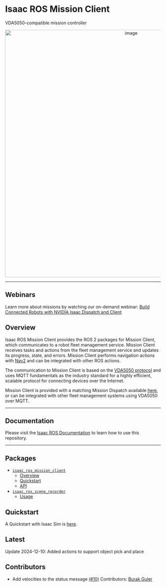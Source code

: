 # Isaac ROS Mission Client

VDA5050-compatible mission controller

<div align="center"><a class="reference internal image-reference" href="https://media.githubusercontent.com/media/NVIDIA-ISAAC-ROS/.github/main/resources/isaac_ros_docs/repositories_and_packages/isaac_ros_mission_client/MD.png/"><img alt="image" src="https://media.githubusercontent.com/media/NVIDIA-ISAAC-ROS/.github/main/resources/isaac_ros_docs/repositories_and_packages/isaac_ros_mission_client/MD.png/" width="800px"/></a></div>

---

## Webinars

Learn more about missions by watching our on-demand webinar: [Build Connected Robots with NVIDIA Isaac Dispatch and Client](https://gateway.on24.com/wcc/experience/elitenvidiabrill/1407606/3998202/isaac-ros-webinar-series)

## Overview

Isaac ROS Mission Client provides the ROS 2 packages for Mission Client, which
communicates to a robot fleet management service. Mission Client
receives tasks and actions from the fleet management service and updates
its progress, state, and errors. Mission Client performs navigation
actions with [Nav2](https://github.com/ros-planning/navigation2) and
can be integrated with other ROS actions.

The communication to Mission Client is based on the [VDA5050
protocol](https://github.com/VDA5050/VDA5050/blob/main/VDA5050_EN.md)
and uses MQTT fundamentals as the industry standard for a highly
efficient, scalable protocol for connecting devices over the Internet.

Mission Client is provided with a matching Mission Dispatch available
[here](https://github.com/NVIDIA-ISAAC/isaac_mission_dispatch), or
can be integrated with other fleet management systems using VDA5050 over
MQTT.

---

## Documentation

Please visit the [Isaac ROS Documentation](https://nvidia-isaac-ros.github.io/repositories_and_packages/isaac_ros_mission_client/index.html) to learn how to use this repository.

---

## Packages

* [`isaac_ros_mission_client`](https://nvidia-isaac-ros.github.io/repositories_and_packages/isaac_ros_mission_client/isaac_ros_mission_client/index.html)
  * [Overview](https://nvidia-isaac-ros.github.io/repositories_and_packages/isaac_ros_mission_client/isaac_ros_mission_client/index.html#overview)
  * [Quickstart](https://nvidia-isaac-ros.github.io/repositories_and_packages/isaac_ros_mission_client/isaac_ros_mission_client/index.html#quickstart)
  * [API](https://nvidia-isaac-ros.github.io/repositories_and_packages/isaac_ros_mission_client/isaac_ros_mission_client/index.html#api)
* [`isaac_ros_scene_recorder`](https://nvidia-isaac-ros.github.io/repositories_and_packages/isaac_ros_mission_client/isaac_ros_scene_recorder/index.html)
  * [Usage](https://nvidia-isaac-ros.github.io/repositories_and_packages/isaac_ros_mission_client/isaac_ros_scene_recorder/index.html#usage)

## Quickstart

A Quickstart with Isaac Sim is [here](https://nvidia-isaac-ros.github.io/concepts/missions/isaac_ros_mission_client.html).

## Latest

Update 2024-12-10: Added actions to support object pick and place

## Contributors

- Add velocities to the status message [(#10)]([https://github.com/NVIDIA-ISAAC-ROS/isaac_ros_mission_client/pull/10](https://github.com/NVIDIA-ISAAC-ROS/isaac_ros_mission_client/pull/10))
  Contributors: [Burak Guler]([https://github.com/gulerburak](https://github.com/gulerburak))
